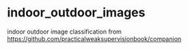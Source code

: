 # indoor_outdoor_images
indoor outdoor image classification from https://github.com/practicalweaksupervisionbook/companion
